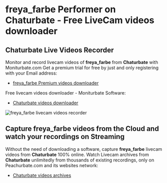 # freya_farbe Performer on Chaturbate - Free LiveCam videos downloader

## Chaturbate Live Videos Recorder

Monitor and record livecam videos of **freya_farbe** from **Chaturbate** with Moniturbate.com
Get a premium trial for free by just and only registering with your Email address:
* [freya_farbe Premium videos downloader](https://moniturbate.com/request-demo-licence-key.html)

Free livecam videos downloader - Moniturbate Software:
* [Chaturbate videos downloader](https://moniturbate.com/moniturbate-download-software.html)

![freya_farbe livecam videos recorder](https://peachurnet.com/templates/moniturbate-software.png)


## Capture freya_farbe videos from the Cloud and watch your recordings on Streaming

Without the need of downloading a software, capture **freya_farbe** livecam videos from **Chaturbate** 100% online.
Watch Livecam archives from **Chaturbate** unlimitedly from thousands of existing recordings, only on Peachurbate.com and its websites network:
* [Chaturbate videos archives](https://peachurnet.com/)